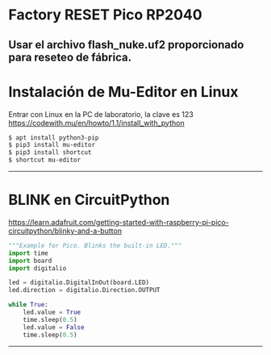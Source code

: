# Factory RESET Pico RP2040
Usar el archivo **flash_nuke.uf2** proporcionado para reseteo de fábrica.
---
# Instalación de Mu-Editor en Linux
Entrar con Linux en la PC de laboratorio, la clave es 123
https://codewith.mu/en/howto/1.1/install_with_python

```bash
$ apt install python3-pip
$ pip3 install mu-editor
$ pip3 install shortcut
$ shortcut mu-editor
```
---
# BLINK en CircuitPython
https://learn.adafruit.com/getting-started-with-raspberry-pi-pico-circuitpython/blinky-and-a-button

```python
"""Example for Pico. Blinks the built-in LED."""
import time
import board
import digitalio

led = digitalio.DigitalInOut(board.LED)
led.direction = digitalio.Direction.OUTPUT

while True:
    led.value = True
    time.sleep(0.5)
    led.value = False
    time.sleep(0.5)
```
---
